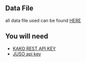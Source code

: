 ## Data File

all data file used can be found [HERE](https://drive.google.com/drive/folders/1rdijrvlZBtwT6d5ooXq65-9K9UdjrZ5G?usp=sharing)


## You will need
* [KAKO REST API KEY](https://developers.kakao.com/docs/latest/en/kakaologin/rest-api)
* [JUSO api key](https://www.juso.go.kr/addrlink/devAddrLinkRequestGuide.do?menu=roadApi)
